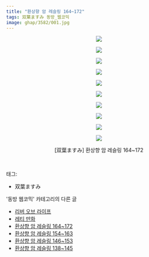 ```yaml
---
title: "환상향 암 레슬링 164~172"
tags: 双葉ますみ 동방_웹코믹
image: ghap/3582/001.jpg
---
```

<div class="article">
<p style="text-align: center; clear: none; float: none;"><img src="{{ site.nasurl }}/ghap/3582/001.jpg"/></p>
<p style="text-align: center; clear: none; float: none;"><img src="{{ site.nasurl }}/ghap/3582/002.jpg"/></p>
<p style="text-align: center; clear: none; float: none;"><img src="{{ site.nasurl }}/ghap/3582/003.jpg"/></p>
<p style="text-align: center; clear: none; float: none;"><img src="{{ site.nasurl }}/ghap/3582/004.jpg"/></p>
<p style="text-align: center; clear: none; float: none;"><img src="{{ site.nasurl }}/ghap/3582/005.jpg"/></p>
<p style="text-align: center; clear: none; float: none;"><img src="{{ site.nasurl }}/ghap/3582/006.jpg"/></p>
<p style="text-align: center; clear: none; float: none;"><img src="{{ site.nasurl }}/ghap/3582/007.jpg"/></p>
<p style="text-align: center; clear: none; float: none;"><img src="{{ site.nasurl }}/ghap/3582/008.jpg"/></p>
<p style="text-align: center; clear: none; float: none;"><img src="{{ site.nasurl }}/ghap/3582/009.jpg"/></p>
<p style="text-align: center; clear: none; float: none;"><img src="{{ site.nasurl }}/ghap/3582/010.jpg"/></p>
<p style="text-align: center; clear: none; float: none;">[双葉ますみ] 환상향 암 레슬링 164~172</p>
<p><br/></p>
</div><div class="tagTrail">
<p>태그: </p>
<ul>
<li>双葉ますみ</li>
</ul>
</div><div class="another">
<p>'동방 웹코믹' 카테고리의 다른 글</p>
<ul>
<li><a href="/2017-07-21-ghap_3588">리버 오브 라이프</a></li>
<li><a href="/2017-07-21-ghap_3587">레티 만화</a></li>
<li><a href="/2017-07-20-ghap_3582">환상향 암 레슬링 164~172</a></li>
<li><a href="/2017-07-20-ghap_3581">환상향 암 레슬링 154~163</a></li>
<li><a href="/2017-07-20-ghap_3580">환상향 암 레슬링 146~153</a></li>
<li><a href="/2017-07-20-ghap_3579">환상향 암 레슬링 138~145</a></li>
</ul>
</div><div class="cb_module cb_fluid">
<div class="cb_wrt cb_profile">
</div><!-- commentList close -->
</div>